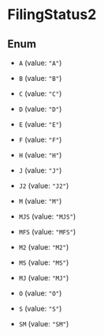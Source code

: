 

# FilingStatus2

## Enum


* `A` (value: `"A"`)

* `B` (value: `"B"`)

* `C` (value: `"C"`)

* `D` (value: `"D"`)

* `E` (value: `"E"`)

* `F` (value: `"F"`)

* `H` (value: `"H"`)

* `J` (value: `"J"`)

* `J2` (value: `"J2"`)

* `M` (value: `"M"`)

* `MJS` (value: `"MJS"`)

* `MFS` (value: `"MFS"`)

* `M2` (value: `"M2"`)

* `MS` (value: `"MS"`)

* `MJ` (value: `"MJ"`)

* `O` (value: `"O"`)

* `S` (value: `"S"`)

* `SM` (value: `"SM"`)



